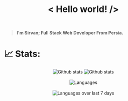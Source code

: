 
<h1 align='center'>< Hello world! /></h1>

<br>

> **I'm Sirvan; Full Stack Web Developer From Persia.**
> 


# 📈 Stats:
<div align='center'>
    <span align='left'>
        <a href='https://github.com/SirvanCheraghi'></a><img src='https://github-readme-stats.vercel.app/api?username=SirvanCheraghi&show_icons=true&count_private=true&hide_border=true&show_icons=true&theme=radical' alt='Github stats' align='center'/><a/>
    </span>
    <span align='right'>
        <a href='https://github.com/SirvanCheraghi'></a><img src='https://github-readme-streak-stats.herokuapp.com/?user=SirvanCheraghi&show_icons=true&count_private=true&hide_border=true&show_icons=true&theme=radical' alt='Github stats' align='center'/><a/>
    </span>
    <br>
    <br>
    <div>
        <a href='https://github.com/SirvanCheraghi'></a><img src='https://github-readme-stats.vercel.app/api/top-langs/?username=SirvanCheraghi&layout=compact&show_icons=true&count_private=true&hide_border=true&show_icons=true&theme=radical' alt='Languages' align='center'/><a/>
    </div>
    <br>
    <div>
        <a href='https://github.com/SirvanCheraghi'></a><img src='https://github-readme-stats.vercel.app/api/wakatime?username=SirvanCheraghi&layout=compact&hide_border=true&show_icons=true&theme=radical' alt='Languages over last 7 days' align='center'/><a/>
    </div>
    <br>

</div>
